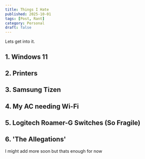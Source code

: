 ```yaml
---
title: Things I Hate
published: 2025-10-01
tags: [Post, Rant]
category: Personal
draft: false
---
```


Lets get into it.

## 1. Windows 11
## 2. Printers
## 3. Samsung Tizen
## 4. My AC needing Wi-Fi
## 5. Logitech Roamer-G Switches (So Fragile)
## 6. 'The Allegations'

I might add more soon but thats enough for now



